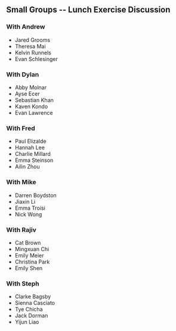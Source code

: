 ## Small Groups -- Lunch Exercise Discussion

### With Andrew

* Jared Grooms
* Theresa Mai
* Kelvin Runnels
* Evan Schlesinger

### With Dylan

* Abby Molnar
* Ayse Ecer
* Sebastian Khan
* Kaven Kondo
* Evan Lawrence

### With Fred

* Paul Elizalde
* Hannah Lee
* Charlie Millard
* Emma Steinson
* Ailin Zhou

### With Mike

* Darren Boydston
* Jiaxin Li
* Emma Troisi
* Nick Wong

### With Rajiv

* Cat Brown
* Mingxuan Chi
* Emily Meier
* Christina Park
* Emily Shen

### With Steph

* Clarke Bagsby
* Sienna Casciato
* Tye Chicha
* Jack Dorman
* Yijun Liao
